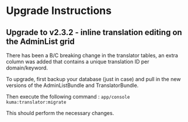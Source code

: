 Upgrade Instructions
====================

## Upgrade to v2.3.2 - inline translation editing on the AdminList grid

There has been a B/C breaking change in the translator tables, an extra column was added that contains a unique
translation ID per domain/keyword.

To upgrade, first backup your database (just in case) and pull in the new versions of the AdminListBundle and
TranslatorBundle.

Then execute the following command :
```app/console kuma:translator:migrate```

This should perform the necessary changes.

